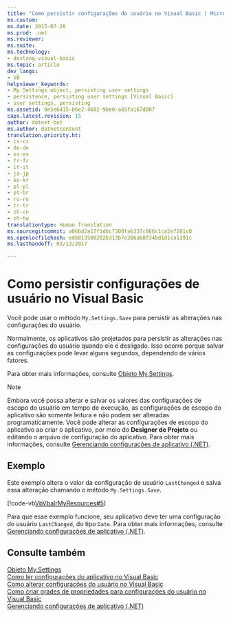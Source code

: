 ```yaml
---
title: "Como persistir configurações do usuário no Visual Basic | Microsoft Docs"
ms.custom: 
ms.date: 2015-07-20
ms.prod: .net
ms.reviewer: 
ms.suite: 
ms.technology:
- devlang-visual-basic
ms.topic: article
dev_langs:
- VB
helpviewer_keywords:
- My.Settings object, persisting user settings
- persistence, persisting user settings [Visual Basic]
- user settings, persisting
ms.assetid: 0e5e6415-b6e2-4602-9be0-a65fa167d007
caps.latest.revision: 15
author: dotnet-bot
ms.author: dotnetcontent
translation.priority.ht:
- cs-cz
- de-de
- es-es
- fr-fr
- it-it
- ja-jp
- ko-kr
- pl-pl
- pt-br
- ru-ru
- tr-tr
- zh-cn
- zh-tw
translationtype: Human Translation
ms.sourcegitcommit: a06bd2a17f1d6c7308fa6337c866c1ca2e7281c0
ms.openlocfilehash: edb813500202b313b7e306ab8f34bd1d1ca1391c
ms.lasthandoff: 03/13/2017

---
```

# <a name="how-to-persist-user-settings-in-visual-basic"></a>Como persistir configurações de usuário no Visual Basic
Você pode usar o método `My.Settings.Save` para persistir as alterações nas configurações do usuário.  
  
 Normalmente, os aplicativos são projetados para persistir as alterações nas configurações do usuário quando ele é desligado. Isso ocorre porque salvar as configurações pode levar alguns segundos, dependendo de vários fatores.  
  
 Para obter mais informações, consulte [Objeto My.Settings](../../../../visual-basic/language-reference/objects/my-settings-object.md).  
  
> [!NOTE]
>  Embora você possa alterar e salvar os valores das configurações de escopo do usuário em tempo de execução, as configurações de escopo do aplicativo são somente leitura e não podem ser alteradas programaticamente. Você pode alterar as configurações de escopo do aplicativo ao criar o aplicativo, por meio do **Designer de Projeto** ou editando o arquivo de configuração do aplicativo. Para obter mais informações, consulte [Gerenciando configurações de aplicativo (.NET)](https://docs.microsoft.com/visualstudio/ide/managing-application-settings-dotnet).  
  
## <a name="example"></a>Exemplo  
 Este exemplo altera o valor da configuração de usuário `LastChanged` e salva essa alteração chamando o método `My.Settings.Save`.  
  
 [!code-vb[VbVbalrMyResources#5](../../../../visual-basic/developing-apps/programming/app-settings/codesnippet/VisualBasic/how-to-persist-user-settings_1.vb)]  
  
 Para que esse exemplo funcione, seu aplicativo deve ter uma configuração do usuário `LastChanged`, do tipo `Date`. Para obter mais informações, consulte [Gerenciando configurações de aplicativo (.NET)](https://docs.microsoft.com/visualstudio/ide/managing-application-settings-dotnet).  
  
## <a name="see-also"></a>Consulte também  
 [Objeto My.Settings](../../../../visual-basic/language-reference/objects/my-settings-object.md)   
 [Como ler configurações do aplicativo no Visual Basic](../../../../visual-basic/developing-apps/programming/app-settings/how-to-read-application-settings.md)   
 [Como alterar configurações do usuário no Visual Basic](../../../../visual-basic/developing-apps/programming/app-settings/how-to-change-user-settings.md)   
 [Como criar grades de propriedades para configurações do usuário no Visual Basic](../../../../visual-basic/developing-apps/programming/app-settings/how-to-create-property-grids-for-user-settings.md)   
 [Gerenciando configurações de aplicativo (.NET)](https://docs.microsoft.com/visualstudio/ide/managing-application-settings-dotnet)
